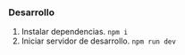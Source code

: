### Desarrollo
1. Instalar dependencias.
   `npm i`
2. Iniciar servidor de desarrollo.
   `npm run dev`